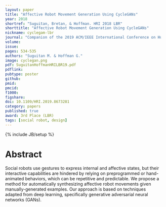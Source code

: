 ```yaml
---
layout: paper
title: "Affective Robot Movement Generation Using CycleGANs"
year: 2018
shortref: "Suguitan, Bretan, & Hoffman. HRI 2018 LBR"
shorttitle: "Affective Robot Movement Generation Using CycleGANs"
nickname: cyclegam-lbr
journal: "Companion of the 2019 ACM/IEEE International Conference on Human-Robot Interaction (HRI)"
volume: 
issue: 
pages: 534-535
authors: "Suguitan M. & Hoffman G."
image: cyclegan.png
pdf: SuguitanHoffmanHRILBR19.pdf
pdflink:
pubtype: poster
github: 
pmid:  
pmcid: 
f1000: 
figshare: 
doi: 10.1109/HRI.2019.8673281
category: papers
published: true
award: 3rd Place (LBR)
tags: [social robot, design]
---
```

{% include JB/setup %}

# Abstract 

Social robots use gestures to express internal and affective states, but their interactive capabilities are hindered by relying on preprogrammed or hand-animated behaviors, which can be repetitive and predictable. We propose a method for automatically synthesizing affective robot movements given manually-generated examples. Our approach is based on techniques adapted from deep learning, specifically generative adversarial neural networks (GANs). 
